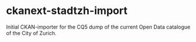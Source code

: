 ckanext-stadtzh-import
======================

Initial CKAN-importer for the CQ5 dump of the current Open Data catalogue of the City of Zurich.
